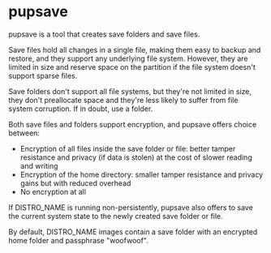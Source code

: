 # pupsave

pupsave is a tool that creates save folders and save files.

Save files hold all changes in a single file, making them easy to backup and restore, and they support any underlying file system. However, they are limited in size and reserve space on the partition if the file system doesn't support sparse files.

Save folders don't support all file systems, but they're not limited in size, they don't preallocate space and they're less likely to suffer from file system corruption. If in doubt, use a folder.

Both save files and folders support encryption, and pupsave offers choice between:
* Encryption of all files inside the save folder or file: better tamper resistance and privacy (if data is stolen) at the cost of slower reading and writing
* Encryption of the home directory: smaller tamper resistance and privacy gains but with reduced overhead
* No encryption at all

If DISTRO_NAME is running non-persistently, pupsave also offers to save the current system state to the newly created save folder or file.

By default, DISTRO_NAME images contain a save folder with an encrypted home folder and passphrase "woofwoof".
